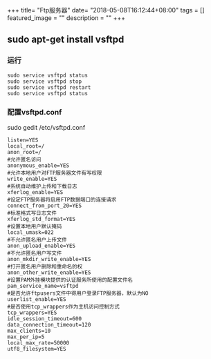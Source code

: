 +++
title= "Ftp服务器"
date= "2018-05-08T16:12:44+08:00"
tags = []
featured_image = ""
description = ""
+++

## sudo apt-get install vsftpd

### 运行
```
sudo service vsftpd status
sudo service vsftpd stop
sudo service vsftpd restart
sudo service vsftpd status
```

### 配置vsftpd.conf
sudo gedit /etc/vsftpd.conf
```
listen=YES
local_root=/
anon_root=/
#允许匿名访问
anonymous_enable=YES
#允许本地用户对FTP服务器文件有写权限
write_enable=YES
#系统自动维护上传和下载日志
xferlog_enable=YES
#设定FTP服务器将启用FTP数据端口的连接请求
connect_from_port_20=YES
#标准格式写日志文件
xferlog_std_format=YES
#设置本地用户默认掩码
local_umask=022
#不允许匿名用户上传文件
anon_upload_enable=YES
#不允许匿名用户写文件
anon_mkdir_write_enable=YES
#打开匿名用户删除和重命名的权
anon_other_write_enable=YES
#设置PAM外挂模块提供的认证服务所使用的配置文件名
pam_service_name=vsftpd
#是否允许ftpusers文件中得用户登录FTP服务器，默认为NO
userlist_enable=YES
#是否使用tcp_wrappers作为主机访问控制方式
tcp_wrappers=YES
idle_session_timeout=600
data_connection_timeout=120
max_clients=10
max_per_ip=5
local_max_rate=50000
utf8_filesystem=YES
```